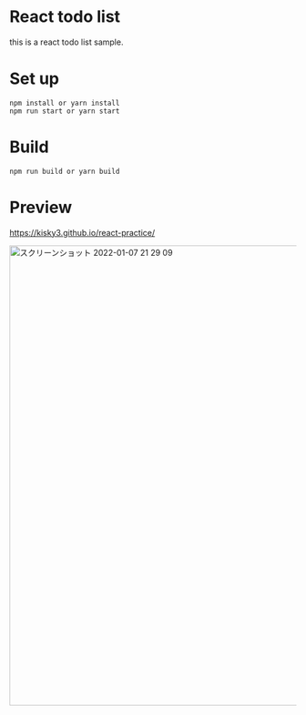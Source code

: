 # React todo list
this is a react todo list sample.

# Set up
```
npm install or yarn install
npm run start or yarn start
```
# Build
```
npm run build or yarn build
```
# Preview
https://kisky3.github.io/react-practice/

<img width="808" alt="スクリーンショット 2022-01-07 21 29 09" src="https://user-images.githubusercontent.com/23165804/148544367-9462471a-befe-40a0-bcd5-494742b586fa.png">
